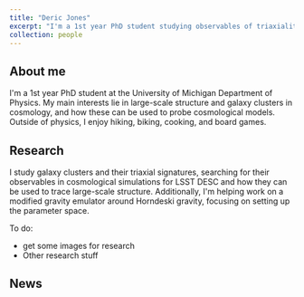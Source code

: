 ```yaml
---
title: "Deric Jones"
excerpt: "I'm a 1st year PhD student studying observables of triaxiality in cosmological simulations of galaxy clusters.<br/><img src='/images/profile.png' width='275'>"
collection: people
---
```


## About me
I'm a 1st year PhD student at the University of Michigan Department of Physics. My main interests lie in large-scale structure and galaxy clusters in cosmology, and how these can be used to probe cosmological models. Outside of physics, I enjoy hiking, biking, cooking, and board games. 

## Research
I study galaxy clusters and their triaxial signatures, searching for their observables in cosmological simulations for LSST DESC and how they can be used to trace large-scale structure. Additionally, I'm helping work on a modified gravity emulator around Horndeski gravity, focusing on setting up the parameter space.

To do: 
* get some images for research
* Other research stuff

## News

